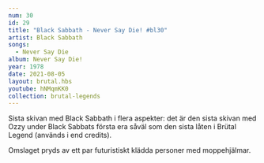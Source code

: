 ```yaml
---
num: 30
id: 29
title: "Black Sabbath - Never Say Die! #bl30"
artist: Black Sabbath
songs:
  - Never Say Die
album: Never Say Die!
year: 1978
date: 2021-08-05
layout: brutal.hbs
youtube: hNMqmKK0
collection: brutal-legends
---
```


Sista skivan med Black Sabbath i flera aspekter: det är den sista skivan med Ozzy under Black Sabbats första era såväl som den sista låten i Brütal Legend (används i end credits).

Omslaget pryds av ett par futuristiskt klädda personer med moppehjälmar.
